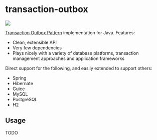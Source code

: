 # transaction-outbox
![](https://github.com/gruelbox/transaction-outbox/workflows/Java%20CI%20with%20Maven/badge.svg)

[Transaction Outbox Pattern](https://microservices.io/patterns/data/transactional-outbox.html) implementation for Java. Features:

 - Clean, extensible API
 - Very few dependencies
 - Plays nicely with a variety of database platforms, transaction management approaches and application frameworks
 
 Direct support for the following, and easily extended to support others:
 
 - Spring
 - Hibernate
 - Guice
 - MySQL
 - PostgreSQL
 - H2

## Usage

TODO
